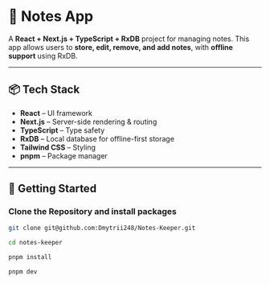 # 📝 Notes App

A **React + Next.js + TypeScript + RxDB** project for managing notes. This app allows users to **store, edit, remove, and add notes**, with **offline support** using RxDB.  

---

## 📦 Tech Stack
- **React** – UI framework  
- **Next.js** – Server-side rendering & routing  
- **TypeScript** – Type safety  
- **RxDB** – Local database for offline-first storage  
- **Tailwind CSS** – Styling  
- **pnpm** – Package manager  

---

## 🚀 Getting Started

### **Clone the Repository and install packages**
```sh
git clone git@github.com:Dmytrii248/Notes-Keeper.git
```

```sh
cd notes-keeper
```

```sh
pnpm install
```

```sh
pnpm dev
```
